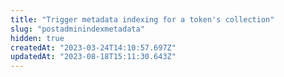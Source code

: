 ```yaml
---
title: "Trigger metadata indexing for a token's collection"
slug: "postadminindexmetadata"
hidden: true
createdAt: "2023-03-24T14:10:57.697Z"
updatedAt: "2023-08-18T15:11:30.643Z"
---
```

